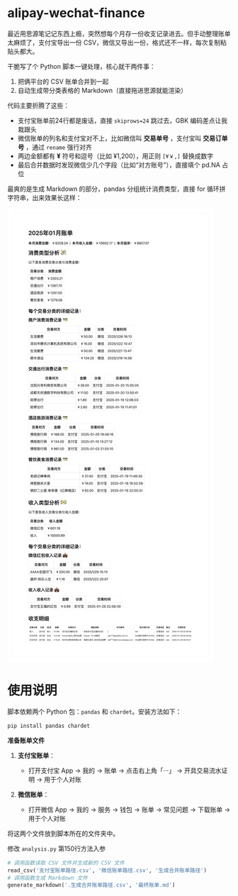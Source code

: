 # alipay-wechat-finance
最近用思源笔记记东西上瘾，突然想每个月存一份收支记录进去。但手动整理账单太麻烦了，支付宝导出一份 CSV，微信又导出一份，格式还不一样，每次复制粘贴头都大。

干脆写了个 Python 脚本一键处理，核心就干两件事：  
1. 把俩平台的 CSV 账单合并到一起
2. 自动生成带分类表格的 Markdown（直接拖进思源就能渲染）

代码主要折腾了这些：  
- 支付宝账单前24行都是废话，直接 `skiprows=24` 跳过去，GBK 编码差点让我栽跟头
- 微信账单的列名和支付宝对不上，比如微信叫 **交易单号** ，支付宝叫 **交易订单号** ，通过 `rename` 强行对齐
- 两边金额都有 **¥** 符号和逗号（比如 ¥1,200），用正则 `[¥￥,]` 替换成数字
- 最后合并数据时发现微信少几个字段（比如“对方账号”），直接填个 pd.NA 占位

最爽的是生成 Markdown 的部分，pandas 分组统计消费类型，直接 for 循环拼字符串，出来效果长这样：

![生成样式示例，数据内容随机生成](https://raw.githubusercontent.com/zxc7563598/alipay-wechat-finance/refs/heads/main/doc/demo.png#pic_center)

# 使用说明
脚本依赖两个 Python 包：`pandas` 和 `chardet`。安装方法如下：  

```bash
pip install pandas chardet
```

**准备账单文件**

1. **支付宝账单**：  
   - 打开支付宝 App → 我的 → 账单 → 点击右上角「···」 → 开具交易流水证明 → 用于个人对账

2. **微信账单**：  
   - 打开微信 App → 我的 → 服务 → 钱包 → 账单 → 常见问题 → 下载账单 → 用于个人对账

将这两个文件放到脚本所在的文件夹中。

修改 `analysis.py` 第150行方法入参
```python
# 调用函数读取 CSV 文件并生成新的 CSV 文件
read_csv('支付宝账单路径.csv', '微信账单路径.csv', '生成合并账单路径')
# 调用函数生成 Markdown 文件
generate_markdown('.生成合并账单路径.csv', '最终账单.md')
```
